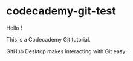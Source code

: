 # codecademy-git-test
 Hello !

 This is a Codecademy Git tutorial.
 
 GitHub Desktop makes interacting with Git easy!
